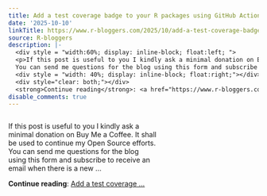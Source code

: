 ```yaml
---
title: Add a test coverage badge to your R packages using GitHub Actions
date: '2025-10-10'
linkTitle: https://www.r-bloggers.com/2025/10/add-a-test-coverage-badge-to-your-r-packages-using-github-actions/
source: R-bloggers
description: |-
  <div style = "width:60%; display: inline-block; float:left; ">
  <p>If this post is useful to you I kindly ask a minimal donation on Buy Me a Coffee. It shall be used to continue my Open Source efforts.<br />
  You can send me questions for the blog using this form and subscribe to receive an email when there is a new ...</p></div>
  <div style = "width: 40%; display: inline-block; float:right;"></div>
  <div style="clear: both;"></div>
  <strong>Continue reading</strong>: <a href="https://www.r-bloggers.com/2025/10/add-a-test-coverage-badge-to-your-r-packages-using-github-actions/">Add a test coverage ...
disable_comments: true
---
```

<div style = "width:60%; display: inline-block; float:left; ">
<p>If this post is useful to you I kindly ask a minimal donation on Buy Me a Coffee. It shall be used to continue my Open Source efforts.<br />
You can send me questions for the blog using this form and subscribe to receive an email when there is a new ...</p></div>
<div style = "width: 40%; display: inline-block; float:right;"></div>
<div style="clear: both;"></div>
<strong>Continue reading</strong>: <a href="https://www.r-bloggers.com/2025/10/add-a-test-coverage-badge-to-your-r-packages-using-github-actions/">Add a test coverage ...